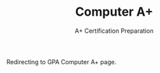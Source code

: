 ﻿---
layout: distill
title: Computer A+
subtitle: A+ Certification Preparation
description: 2018 • 국제영재아카데미
logo: gpa-logo.png
img:
importance: 4
category: GPA
now: Yes

redirect: https://aaron.kr/content/about/teaching/
---

Redirecting to GPA Computer A+ page.
